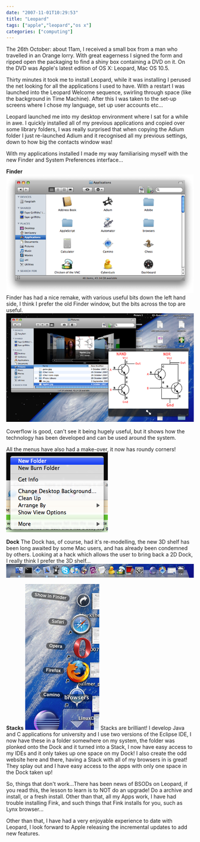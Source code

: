 ```yaml
---
date: "2007-11-01T10:29:53"
title: "Leopard"
tags: ["apple","leopard","os x"]
categories: ["computing"]
---
```


The 26th October: about 11am, I received a small box from a man who travelled in an Orange lorry.
With great eagerness I signed the form and ripped open the packaging to find a shiny box containing a DVD on it. On the DVD was Apple's latest edition of OS X: Leopard, Mac OS 10.5.

Thirty minutes it took me to install Leopard, while it was installing I perused the net looking for all the applications I used to have. With a restart I was launched into the Leopard Welcome sequence, swirling through space (like the background in Time Machine). After this I was taken to the set-up screens where I chose my language, set up user accounts etc...
<!--more-->
Leopard launched me into my desktop environment where I sat for a while in awe. I quickly installed all of my previous applications and copied over some library folders, I was really surprised that when copying the Adium folder I just re-launched Adium and it recognised all my previous settings, down to how big the contacts window was!

With my applications installed I made my way familiarising myself with the new Finder and System Preferences interface...

**Finder**
![alt text](Finder.png "")
Finder has had a nice remake, with various useful bits down the left hand side, I think I prefer the old Finder window, but the bits across the top are useful.
![alt text](Coverflow.png "")

Coverflow is good, can't see it being hugely useful, but it shows how the technology has been developed and can be used around the system.

All the menus have also had a make-over, it now has roundy corners!
![alt text](Contextmenu.png "")

**Dock**
The Dock has, of course, had it's re-modelling, the new 3D shelf has been long awaited by some Mac users, and has already been condemned by others.
Looking at a hack which allows the user to bring back a 2D Dock, I really think I prefer the 3D shelf...
![alt text](Dock.png "")

**Stacks**
![alt text](Stacks.png "")
Stacks are brilliant! I develop Java and C applications for university and I use two versions of the Eclipse IDE, I now have these in a folder somewhere on my system, the folder was plonked onto the Dock and it turned into a Stack, I now have easy access to my IDEs and it only takes up one space on my Dock!
I also create the odd website here and there, having a Stack with all of my browsers in is great! They splay out and I have easy access to the apps with only one space in the Dock taken up!

So, things that don't work...There has been news of BSODs on Leopard, if you read this, the lesson to learn is to NOT do an upgrade! Do a archive and install, or a fresh install.
Other than that, all my Apps work, I have had trouble installing Fink, and such things that Fink installs for you, such as Lynx browser...

Other than that, I have had a very enjoyable experience to date with Leopard, I look forward to Apple releasing the incremental updates to add new features.

